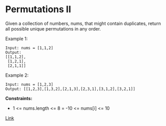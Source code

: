 # Permutations II

Given a collection of numbers, nums, that might contain duplicates, return all possible unique permutations in any
order.

Example 1:

```
Input: nums = [1,1,2]
Output:
[[1,1,2],
 [1,2,1],
 [2,1,1]]
```

Example 2:

```
Input: nums = [1,2,3]
Output: [[1,2,3],[1,3,2],[2,1,3],[2,3,1],[3,1,2],[3,2,1]]

```

**Constraints:**

- 1 <= nums.length <= 8 = -10 <= nums[i] <= 10

[Link](https://leetcode.com/problems/permutations-ii/description/)